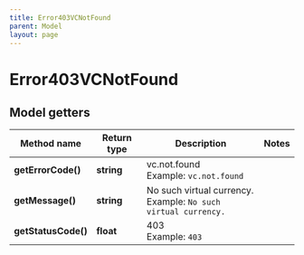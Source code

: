 ```yaml
---
title: Error403VCNotFound
parent: Model
layout: page
---
```


# Error403VCNotFound

## Model getters

Method name | Return type | Description | Notes
------------ | ------------- | ------------- | -------------
**getErrorCode()** | **string** | vc.not.found <br>Example: `vc.not.found` |
**getMessage()** | **string** | No such virtual currency. <br>Example: `No such virtual currency.` |
**getStatusCode()** | **float** | 403 <br>Example: `403` |

